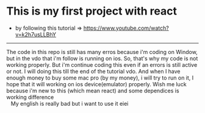 # This is my first project with react
- by following this tutorial => https://www.youtube.com/watch?v=k2h7usLLBhY
<hr>
<p>The code in this repo is still has many erros because i'm coding on Window, but in the vdo that i'm follow is running on ios. So, that's why my code is not working properly. But i'm continue coding this even if an errors is still active or not. I will doing this till the end of the tutorial vdo. And when I have enough money to buy some mac pro (by my money), i will try to run on it, I hope that it will working on ios device(emulator) properly. Wish me luck because i'm new to this (which mean react) and some dependices is working difference<br>&nbsp;&nbsp;&nbsp;My english is really bad but i want to use it eiei</p>